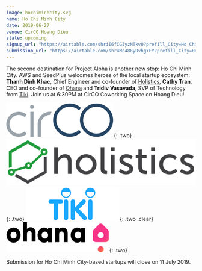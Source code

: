 ```yaml
---
image: hochiminhcity.svg
name: Ho Chi Minh City
date: 2019-06-27
venue: CirCO Hoang Dieu
state: upcoming
signup_url: "https://airtable.com/shriI6fCGIyzNTkv0?prefill_City=Ho Chi Minh City"
submission_url: "https://airtable.com/shr4Mc488yDvhgYFY?prefill_City=Ho Chi Minh City"
---
```


The second destination for Project Alpha is another new stop: Ho Chi Minh City. AWS and SeedPlus welcomes heroes of the local startup ecosystem:  **Thanh Dinh Khac**, Chief Engineer and co-founder of [Holistics](https://www.holistics.io/), **Cathy Tran**, CEO and co-founder of [Ohana](https://www.ohanaliving.vn) and **Tridiv Vasavada**, SVP of Technology from [Tiki](https://tiki.vn/). Join us at 6:30PM at CirCO Coworking Space on Hoang Dieu!

[![CirCO](/assets/wordmark-circo.svg)](https://circo.co/){: .two}
[![Holistics](/assets/wordmark-holistics.svg)](https://www.holistics.io/){: .two}
[![Tiki.vn](/assets/wordmark-tiki.png)](https://tiki.vn/){: .two .clear}
[![Ohana](/assets/wordmark-ohana.svg)](https://www.ohanaliving.vn){: .two}

Submission for Ho Chi Minh City-based startups will close on 11 July 2019.